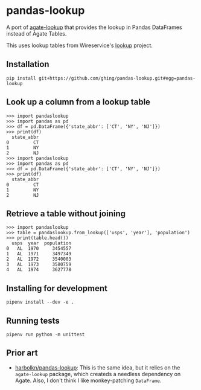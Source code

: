 pandas-lookup
=============

A port of [agate-lookup](https://github.com/wireservice/agate-lookup) that provides the lookup in Pandas DataFrames instead of Agate Tables.

This uses lookup tables from Wireservice's [lookup](https://github.com/wireservice/lookup) project.

Installation
------------

```
pip install git+https://github.com/ghing/pandas-lookup.git#egg=pandas-lookup
```

Look up a column from a lookup table
------------------------------------

```
>>> import pandaslookup
>>> import pandas as pd
>>> df = pd.DataFrame({'state_abbr': ['CT', 'NY', 'NJ']})
>>> print(df)
  state_abbr
0         CT
1         NY
2         NJ
>>> import pandaslookup
>>> import pandas as pd
>>> df = pd.DataFrame({'state_abbr': ['CT', 'NY', 'NJ']})
>>> print(df)
  state_abbr
0         CT
1         NY
2         NJ
```

Retrieve a table without joining
--------------------------------

```
>>> import pandaslookup
>>> table = pandaslookup.from_lookup(['usps', 'year'], 'population')
>>> print(table.head())
  usps  year  population
0   AL  1970     3454557
1   AL  1971     3497349
2   AL  1972     3540003
3   AL  1973     3580759
4   AL  1974     3627778
```

Installing for development
--------------------------

```
pipenv install --dev -e .
```

Running tests
-------------

```
pipenv run python -m unittest
```

Prior art
---------

- [harbolkn/pandas-lookup](https://github.com/harbolkn/pandas-lookup): This is the same idea, but it relies on the `agate-lookup` package, which createds a needless dependency on Agate. Also, I don't think I like monkey-patching `DataFrame`.
